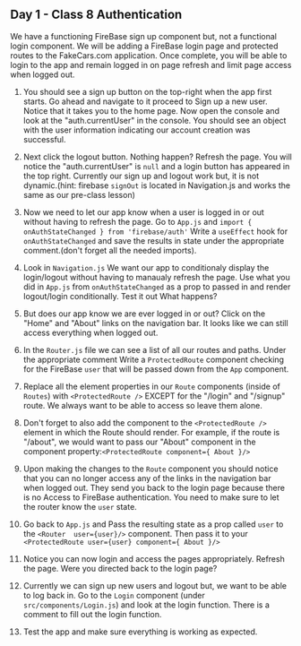 
## Day 1 - Class 8 Authentication

 We have a functioning FireBase sign up component but, not a functional login component. We will be adding a FireBase login page and protected routes to the FakeCars.com application. Once complete, you will be able to login to the app and remain logged in on page refresh and limit page access when logged out.

1. You should see a sign up button on the top-right when the app first starts. Go ahead and navigate to it proceed to Sign up a new user. Notice that it takes you to the home page. Now open the console and look at the "auth.currentUser" in the console. You should see an object with the user information indicating our account creation was successful.  

2. Next click the logout button. Nothing happen? Refresh the page. You will notice the "auth.currentUser" is `null` and a login button has appeared in the top right. Currently our sign up and logout work but, it is not dynamic.(hint: firebase `signOut`  is located in Navigation.js and works the same as our pre-class lesson) 

3. Now we need to let our app know when a user is logged in or out without having to refresh the page. Go to `App.js` and `import {  onAuthStateChanged } from 'firebase/auth'` Write a `useEffect` hook for `onAuthStateChanged` and save the results in state under the appropriate comment.(don't forget all the needed imports). 

4. Look in `Navigation.js` We want our app to conditionaly display the login/logout without having to manaualy refresh the page. Use what you did in `App.js` from `onAuthStateChanged` as a prop to passed in and render logout/login conditionally. Test it out What happens?

5. But does our app know we are ever logged in or out? Click on the "Home" and "About" links on the navigation bar. It looks like we can still access everything when logged out. 

6. In the `Router.js` file we can see a list of all our routes and paths. Under the appropriate comment Write a `ProtectedRoute` component checking for the FireBase `user` that will be passed down from the `App` component.

7. Replace all the element properties in our `Route` components (inside of `Routes`) with `<ProtectedRoute />` EXCEPT for the "/login" and "/signup" route. We always want to be able to access so leave them alone.

8. Don't forget to also add the component to the `<ProtectedRoute />` element in which the Route should render. For example, if the route is "/about", we would want to pass our "About" component in the component property:`<ProtectedRoute component={ About }/>`

9. Upon making the changes to the `Route` component you should notice that you can no longer access any of the links in the navigation bar when logged out. They send you back to the login page because there is no Access to FireBase authentication. You need to make sure to let the router know the `user` state.

10. Go back to `App.js` and Pass the resulting state as a prop called `user` to the `<Router  user={user}/>` component. Then pass it to your `<ProtectedRoute user={user} component={ About }/>`

11. Notice you can now login and access the pages appropriately.  Refresh the page. Were you directed back to the login page?

12. Currently we can sign up new users and logout but, we want to be able to log back in. Go to the `Login` component (under `src/components/Login.js`) and look at the login function. There is a comment to fill out the login function.

13. Test the app and make sure everything is working as expected.
